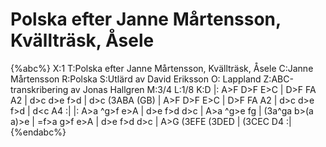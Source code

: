 # Polska efter Janne Mårtensson, Kvällträsk, Åsele

{%abc%}
X:1
T:Polska efter Janne Mårtensson, Kvällträsk, Åsele
C:Janne Mårtensson
R:Polska
S:Utlärd av David Eriksson
O: Lappland
Z:ABC-transkribering av Jonas Hallgren
M:3/4
L:1/8
K:D
|: A>F D>F E>C | D>F FA A2 | d>c d>e f>d | d>c (3ABA (GB) |
   A>F D>F E>C | D>F FA A2 | d>c d>e f>d | d<c A4 :| 
|: A>a ^g>f e>A | d>e f>d d>c | A>a ^g>e fg | (3a^ga b>(a a)>e |
   =f>a g>f e>A | d>e f>d d>c | A>G (3EFE (3DED | (3CEC D4 :|
{%endabc%}

